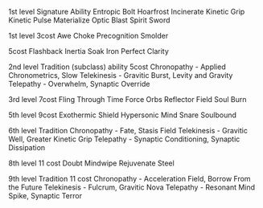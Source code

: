 1st level Signature Ability
Entropic Bolt
Hoarfrost
Incinerate
Kinetic Grip
Kinetic Pulse
Materialize
Optic Blast
Spirit Sword

1st level
3cost
Awe
Choke
Precognition
Smolder

5cost
Flashback
Inertia Soak
Iron
Perfect Clarity

2nd level Tradition (subclass) ability
5cost
Chronopathy - Applied Chronometrics, Slow
Telekinesis - Gravitic Burst, Levity and Gravity
Telepathy - Overwhelm, Synaptic Override

3rd level
7cost
Fling Through Time
Force Orbs
Reflector Field
Soul Burn


5th level
9cost
Exothermic Shield
Hypersonic
Mind Snare
Soulbound

6th level Tradition
Chronopathy - Fate, Stasis Field
Telekinesis - Gravitic Well, Greater Kinetic Grip
Telepathy - Synaptic Conditioning, Synaptic Dissipation

8th level 
11 cost
Doubt
Mindwipe
Rejuvenate
Steel

9th level Tradition
11 cost
Chronopathy - Acceleration Field, Borrow From the Future
Telekinesis - Fulcrum, Gravitic Nova
Telepathy - Resonant Mind Spike, Synaptic Terror



